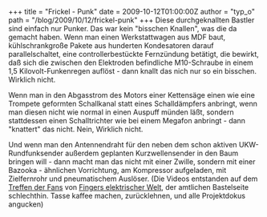 +++
title = "Frickel - Punk"
date = 2009-10-12T01:00:00Z
author = "typ_o"
path = "/blog/2009/10/12/frickel-punk"
+++
Diese durchgeknallten Bastler sind einfach nur Punker. Das war kein
"bisschen Knallen", was die da gemacht haben. Wenn man einen
Werkstattwagen aus MDF baut, kühlschrankgroße Pakete aus hunderten
Kondesatoren darauf parallelschaltet, eine controllerbestückte
Fernzündung betätigt, die bewirkt, daß sich die zwischen den Elektroden
befindliche M10-Schraube in einem 1,5 Kilovolt-Funkenregen auflöst -
dann knallt das nich nur so ein bisschen. Wirklich nicht.  
  
  
  
Wenn man in den Abgasstrom des Motors einer Kettensäge einen wie eine
Trompete geformten Schallkanal statt eines Schalldämpfers anbringt, wenn
man diesen nicht wie normal in einen Auspuff münden läßt, sondern
stattdessen einen Schalltrichter wie bei einem Megafon anbringt - dann
"knattert" das nicht. Nein, Wirklich nicht.  
  
  
  
Und wenn man den Antennendraht für den neben dem schon aktiven
UKW-Rundfunksender außerdem geplanten Kurzwellensender in den Baum
bringen will - dann macht man das nicht mit einer Zwille, sondern mit
einer Bazooka - ähnlichen Vorrichtung, am Kompressor aufgeladen, mit
Zielfernrohr und pneumatischem Auslöser. (Die Videos entstanden auf dem
[Treffen der Fans](http://www.fingers-welt.de/jubilaeum/treffen2009.htm)
von [Fingers elektrischer Welt](http://fingers-welt.de/), der amtlichen
Bastelseite schlechthin. Tasse kaffee machen, zurücklehnen, und alle
Projektdokus angucken)
